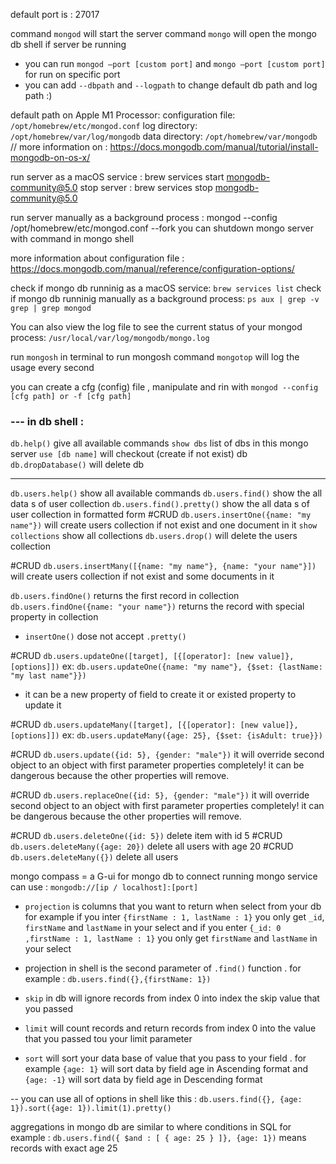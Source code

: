 default port is : 27017

command `mongod` will start the server 
command `mongo` will open the mongo db shell if server be running

* you can run `mongod —port [custom port]` and `mongo —port [custom port]` for run on specific port
* you can add `--dbpath` and `--logpath` to change default db path and log path :)


default path on Apple M1 Processor: 
configuration file: `/opt/homebrew/etc/mongod.conf`
log directory: `/opt/homebrew/var/log/mongodb`
data directory: `/opt/homebrew/var/mongodb`
// more information on : https://docs.mongodb.com/manual/tutorial/install-mongodb-on-os-x/

run server as a macOS service : brew services start mongodb-community@5.0
stop server : brew services stop mongodb-community@5.0

run server manually as a background process : mongod --config /opt/homebrew/etc/mongod.conf --fork
you can shutdown mongo server with command in mongo shell

more information about configuration file : https://docs.mongodb.com/manual/reference/configuration-options/

check if mongo db runninig as a macOS service: `brew services list`
check if mongo db runninig manually as a background process: `ps aux | grep -v grep | grep mongod`

You can also view the log file to see the current status of your mongod process: `/usr/local/var/log/mongodb/mongo.log`

run `mongosh` in terminal to run mongosh
command `mongotop` will log the usage every second

you can create a cfg (config) file , manipulate and rin with `mongod --config [cfg path] or -f [cfg path]`

 ### --- in db shell :

 `db.help()` give all available commands
 `show dbs` list of dbs in this mongo server
 `use [db name]` will checkout (create if not exist) db
 `db.dropDatabase()` will delete db

 -----
 `db.users.help()` show all available commands
 `db.users.find()` show the all data s of user collection
 `db.users.find().pretty()` show the all data s of user collection in formatted form
 #CRUD `db.users.insertOne({name: "my name"})` will create users collection if not exist and one document in it
 `show collections` show all collections
 `db.users.drop()` will delete the users collection

 #CRUD `db.users.insertMany([{name: "my name"}, {name: "your name"}])` will create users collection if not exist and some documents in it

 `db.users.findOne()` returns the first record in collection
 `db.users.findOne({name: "your name"})` returns the record with special property in collection
 * `insertOne()` dose not accept `.pretty()`

#CRUD `db.users.updateOne([target], [{[operator]: [new value]}, [options]])`
ex: `db.users.updateOne({name: "my name"}, {$set: {lastName: "my last name"}})`
* it can be a new property of field to create it or existed property to update it

#CRUD `db.users.updateMany([target], [{[operator]: [new value]}, [options]])`
ex: `db.users.updateMany({age: 25}, {$set: {isAdult: true}})`

#CRUD `db.users.update({id: 5}, {gender: "male"})` it will override second object to an object with first parameter properties completely! it can be dangerous because the other properties will remove.

#CRUD `db.users.replaceOne({id: 5}, {gender: "male"})` it will override second object to an object with first parameter properties completely! it can be dangerous because the other properties will remove.

#CRUD `db.users.deleteOne({id: 5})` delete item with id 5
#CRUD `db.users.deleteMany({age: 20})` delete all users with age 20
#CRUD `db.users.deleteMany({})` delete all users

mongo compass = a G-ui for mongo db
to connect running mongo service can use : `mongodb://[ip / localhost]:[port]`

* `projection` is columns that you want to return when select from your db
 for example if you inter `{firstName : 1, lastName : 1}` you only get `_id`, `firstName` and `lastName` in your select
 and if you enter `{_id: 0 ,firstName : 1, lastName : 1}` you only get `firstName` and `lastName` in your select

* projection in shell is the second parameter of `.find()` function . for example :
  `db.users.find({},{firstName: 1})`

* ‍‍`skip` in db will ignore records from index 0 into index the skip value that you passed
* ‍‍`limit` will count records and return records from index 0 into the value that you passed tou your limit parameter
* `sort` will sort your data base of value that you pass to your field . for example `{age: 1}` will sort data by field age in 
  Ascending format and  `{age: -1}` will sort data by field age in Descending format

-- you can use all of options in shell like this : `db.users.find({}, {age: 1}).sort({age: 1}).limit(1).pretty()`

aggregations in mongo db are similar to where conditions in SQL
for example : `db.users.find({ $and : [ { age: 25 } ]}, {age: 1})` means records with exact age 25
